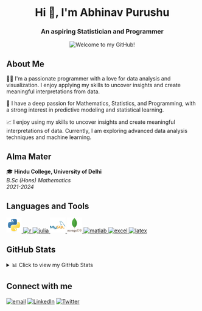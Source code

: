 <h1 align="center">Hi 👋, I'm Abhinav Purushu</h1>
<h3 align="center">An aspiring Statistician and Programmer</h3>

<p align="center">
  <img src="https://readme-typing-svg.herokuapp.com?font=Fira+Code&size=22&pause=1000&color=0e75b6&center=true&vCenter=true&width=435&lines=Welcome+to+my+GitHub!" alt="Welcome to my GitHub!" />
</p>

## About Me
👨‍💻 I'm a passionate programmer with a love for data analysis and visualization. I enjoy applying my skills to uncover insights and create meaningful interpretations from data.

🔢 I have a deep passion for Mathematics, Statistics, and Programming, with a strong interest in predictive modeling and statistical learning.

📈 I enjoy using my skills to uncover insights and create meaningful interpretations of data. Currently, I am exploring advanced data analysis techniques and machine learning.

## Alma Mater
🎓 **Hindu College, University of Delhi**  
*B.Sc (Hons) Mathematics*  
*2021-2024*

## Languages and Tools
<p align="left">
<a href="https://www.python.org" target="_blank" rel="noreferrer"> <img src="https://raw.githubusercontent.com/devicons/devicon/master/icons/python/python-original.svg" alt="python" width="40" height="40"/> </a>
<a href="https://www.r-project.org/" target="_blank" rel="noreferrer"> <img src="https://www.r-project.org/Rlogo.png" alt="r" width="40" height="40"/> </a>
<a href="https://julialang.org/" target="_blank" rel="noreferrer"> <img src="https://upload.wikimedia.org/wikipedia/commons/1/1f/Julia_Programming_Language_Logo.svg" alt="julia" width="40" height="40"/> </a>
<a href="https://www.mysql.com/" target="_blank" rel="noreferrer"> <img src="https://raw.githubusercontent.com/devicons/devicon/master/icons/mysql/mysql-original-wordmark.svg" alt="mysql" width="40" height="40"/> </a>
<a href="https://www.mongodb.com/" target="_blank" rel="noreferrer"> <img src="https://raw.githubusercontent.com/devicons/devicon/master/icons/mongodb/mongodb-original-wordmark.svg" alt="mongodb" width="40" height="40"/> </a>
<a href="https://www.mathworks.com/products/matlab.html" target="_blank" rel="noreferrer"> <img src="https://upload.wikimedia.org/wikipedia/commons/2/21/Matlab_Logo.png" alt="matlab" width="40" height="40"/> </a>
<a href="https://www.microsoft.com/en-us/microsoft-365/excel" target="_blank" rel="noreferrer"> <img src="https://upload.wikimedia.org/wikipedia/commons/7/73/Microsoft_Excel_2013-2019_logo.svg" alt="excel" width="40" height="40"/> </a>
<a href="https://www.latex-project.org/" target="_blank" rel="noreferrer"> <img src="https://upload.wikimedia.org/wikipedia/commons/9/92/LaTeX_logo.svg" alt="latex" width="40" height="40"/> </a>
</p>

## GitHub Stats
<details>
  <summary>📊 Click to view my GitHub Stats</summary>
  <p align="left">
    <img src="https://github-profile-summary-cards.vercel.app/api/cards/profile-details?username=abhinavpurushu&theme=radical" alt="Profile Details" />
    <img src="https://github-profile-summary-cards.vercel.app/api/cards/repos-per-language?username=abhinavpurushu&theme=radical" alt="Top Languages by Repo" />
    <img src="https://github-profile-summary-cards.vercel.app/api/cards/most-commit-language?username=abhinavpurushu&theme=radical" alt="Top Languages by Commit" />
    <img src="https://github-profile-summary-cards.vercel.app/api/cards/stats?username=abhinavpurushu&theme=radical" alt="GitHub Stats" />
    <img src="https://github-profile-summary-cards.vercel.app/api/cards/productive-time?username=abhinavpurushu&theme=radical&utcOffset=5" alt="Productive Time" />
  </p>
</details>

## Connect with me
<p align="left">
<a href="mailto:abhinavpurushu@outlook.com" target="blank"><img align="center" src="https://cdn.jsdelivr.net/npm/simple-icons@3.0.1/icons/gmail.svg" alt="email" height="30" width="40" /></a>
<a href="https://linkedin.com/in/abhinavpurushu" target="blank"><img align="center" src="https://cdn.jsdelivr.net/npm/simple-icons@3.0.1/icons/linkedin.svg" alt="LinkedIn" height="30" width="40" /></a>
<a href="https://twitter.com/abhinavpurushu" target="blank"><img align="center" src="https://cdn.jsdelivr.net/npm/simple-icons@3.0.1/icons/twitter.svg" alt="Twitter" height="30" width="40" /></a>
</p>
